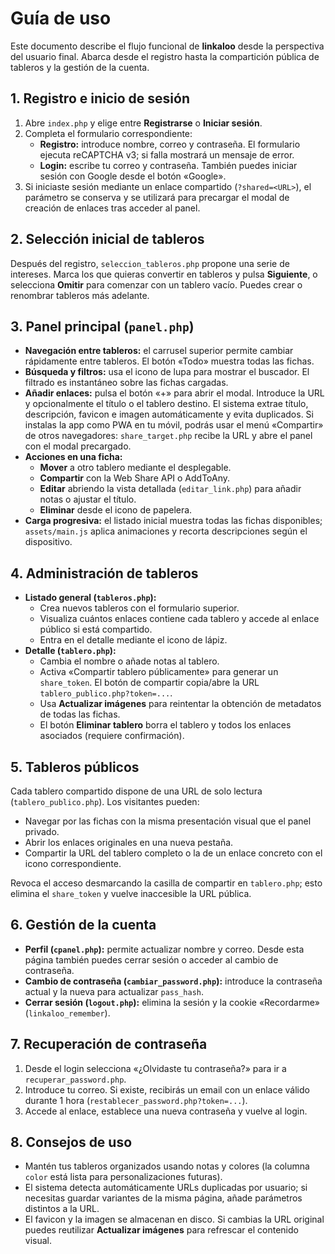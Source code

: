 # Guía de uso

Este documento describe el flujo funcional de **linkaloo** desde la perspectiva del usuario final.
Abarca desde el registro hasta la compartición pública de tableros y la gestión de la cuenta.

## 1. Registro e inicio de sesión

1. Abre `index.php` y elige entre **Registrarse** o **Iniciar sesión**.
2. Completa el formulario correspondiente:
   - **Registro:** introduce nombre, correo y contraseña. El formulario ejecuta reCAPTCHA v3; si falla mostrará un mensaje de error.
   - **Login:** escribe tu correo y contraseña. También puedes iniciar sesión con Google desde el botón «Google».
3. Si iniciaste sesión mediante un enlace compartido (`?shared=<URL>`), el parámetro se conserva y se utilizará para precargar el modal de creación de enlaces tras acceder al panel.

## 2. Selección inicial de tableros

Después del registro, `seleccion_tableros.php` propone una serie de intereses. Marca los que quieras convertir en tableros y pulsa **Siguiente**, o selecciona **Omitir** para comenzar con un tablero vacío. Puedes crear o renombrar tableros más adelante.

## 3. Panel principal (`panel.php`)

- **Navegación entre tableros:** el carrusel superior permite cambiar rápidamente entre tableros. El botón «Todo» muestra todas las fichas.
- **Búsqueda y filtros:** usa el icono de lupa para mostrar el buscador. El filtrado es instantáneo sobre las fichas cargadas.
- **Añadir enlaces:** pulsa el botón «+» para abrir el modal. Introduce la URL y opcionalmente el título o el tablero destino. El sistema extrae título, descripción, favicon e imagen automáticamente y evita duplicados. Si instalas la app como PWA en tu móvil, podrás usar el menú «Compartir» de otros navegadores: `share_target.php` recibe la URL y abre el panel con el modal precargado.
- **Acciones en una ficha:**
  - **Mover** a otro tablero mediante el desplegable.
  - **Compartir** con la Web Share API o AddToAny.
  - **Editar** abriendo la vista detallada (`editar_link.php`) para añadir notas o ajustar el título.
  - **Eliminar** desde el icono de papelera.
- **Carga progresiva:** el listado inicial muestra todas las fichas disponibles; `assets/main.js` aplica animaciones y recorta descripciones según el dispositivo.

## 4. Administración de tableros

- **Listado general (`tableros.php`):**
  - Crea nuevos tableros con el formulario superior.
  - Visualiza cuántos enlaces contiene cada tablero y accede al enlace público si está compartido.
  - Entra en el detalle mediante el icono de lápiz.
- **Detalle (`tablero.php`):**
  - Cambia el nombre o añade notas al tablero.
  - Activa «Compartir tablero públicamente» para generar un `share_token`. El botón de compartir copia/abre la URL `tablero_publico.php?token=...`.
  - Usa **Actualizar imágenes** para reintentar la obtención de metadatos de todas las fichas.
  - El botón **Eliminar tablero** borra el tablero y todos los enlaces asociados (requiere confirmación).

## 5. Tableros públicos

Cada tablero compartido dispone de una URL de solo lectura (`tablero_publico.php`). Los visitantes pueden:

- Navegar por las fichas con la misma presentación visual que el panel privado.
- Abrir los enlaces originales en una nueva pestaña.
- Compartir la URL del tablero completo o la de un enlace concreto con el icono correspondiente.

Revoca el acceso desmarcando la casilla de compartir en `tablero.php`; esto elimina el `share_token` y vuelve inaccesible la URL pública.

## 6. Gestión de la cuenta

- **Perfil (`cpanel.php`):** permite actualizar nombre y correo. Desde esta página también puedes cerrar sesión o acceder al cambio de contraseña.
- **Cambio de contraseña (`cambiar_password.php`):** introduce la contraseña actual y la nueva para actualizar `pass_hash`.
- **Cerrar sesión (`logout.php`):** elimina la sesión y la cookie «Recordarme» (`linkaloo_remember`).

## 7. Recuperación de contraseña

1. Desde el login selecciona «¿Olvidaste tu contraseña?» para ir a `recuperar_password.php`.
2. Introduce tu correo. Si existe, recibirás un email con un enlace válido durante 1 hora (`restablecer_password.php?token=...`).
3. Accede al enlace, establece una nueva contraseña y vuelve al login.

## 8. Consejos de uso

- Mantén tus tableros organizados usando notas y colores (la columna `color` está lista para personalizaciones futuras).
- El sistema detecta automáticamente URLs duplicadas por usuario; si necesitas guardar variantes de la misma página, añade parámetros distintos a la URL.
- El favicon y la imagen se almacenan en disco. Si cambias la URL original puedes reutilizar **Actualizar imágenes** para refrescar el contenido visual.
